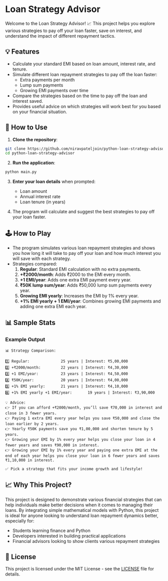 
# Loan Strategy Advisor

Welcome to the Loan Strategy Advisor! 📈 This project helps you explore various strategies to pay off your loan faster, save on interest, and understand the impact of different repayment tactics.

## 💡 Features

- Calculate your standard EMI based on loan amount, interest rate, and tenure.
- Simulate different loan repayment strategies to pay off the loan faster:
  - Extra payments per month
  - Lump sum payments
  - Growing EMI payments over time
- Compare the strategies based on the time to pay off the loan and interest saved.
- Provides useful advice on which strategies will work best for you based on your financial situation.

## 🏦 How to Use

1. **Clone the repository**:

```bash
git clone https://github.com/niravpateljoin/python-loan-strategy-advisor.git
cd python-loan-strategy-advisor
```

2. **Run the application**:

```bash
python main.py
```

3. **Enter your loan details** when prompted:
   - Loan amount
   - Annual interest rate
   - Loan tenure (in years)

4. The program will calculate and suggest the best strategies to pay off your loan faster.

## 🕹️ How to Play

- The program simulates various loan repayment strategies and shows you how long it will take to pay off your loan and how much interest you will save with each strategy.
- Strategies compared:
  1. **Regular**: Standard EMI calculation with no extra payments.
  2. **+₹2000/month**: Adds ₹2000 to the EMI every month.
  3. **+1 EMI/year**: Adds one extra EMI payment every year.
  4. **₹50K lump sum/year**: Adds ₹50,000 lump sum payments every year.
  5. **Growing EMI yearly**: Increases the EMI by 1% every year.
  6. **+1% EMI yearly + 1 EMI/year**: Combines growing EMI payments and adding one extra EMI each year.

## 📊 Sample Stats

### Example Output

```
📊 Strategy Comparison:

1️⃣ Regular:              25 years | Interest: ₹5,00,000
2️⃣ +₹2000/month:         22 years | Interest: ₹4,30,000
3️⃣ +1 EMI/year:          23 years | Interest: ₹4,50,000
4️⃣ ₹50K/year:            20 years | Interest: ₹4,00,000
5️⃣ +1% EMI yearly:       21 years | Interest: ₹4,10,000
6️⃣​ +1% EMI yearly +1 EMI/year:       19 years | Interest: ₹3,90,000

💡 Advice:
👉 If you can afford +₹2000/month, you’ll save ₹70,000 in interest and close in 3 fewer years.
👉 Paying 1 extra EMI every year helps you save ₹50,000 and close the loan earlier by 2 years.
👉 Yearly ₹50K payments save you ₹1,00,000 and shorten tenure by 5 years.
👉 Growing your EMI by 1% every year helps you close your loan in 4 fewer years and saves ₹90,000 in interest.
👉 Growing your EMI by 1% every year and paying one extra EMI at the end of each year helps you close your loan in 6 fewer years and saves ₹1,10,000 in interest.

✅ Pick a strategy that fits your income growth and lifestyle!
```

## 📈 Why This Project?

This project is designed to demonstrate various financial strategies that can help individuals make better decisions when it comes to managing their loans. By integrating simple mathematical models with Python, this project is ideal for anyone looking to understand loan repayment dynamics better, especially for:

- Students learning finance and Python
- Developers interested in building practical applications
- Financial advisors looking to show clients various repayment strategies

## 📝 License

This project is licensed under the MIT License - see the [LICENSE](LICENSE) file for details.